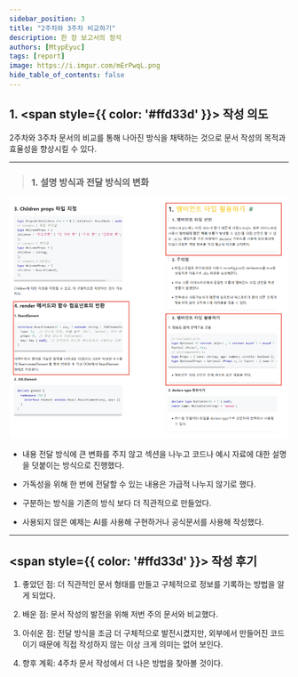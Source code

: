 ```yaml
---
sidebar_position: 3
title: "2주차와 3주차 비교하기"
description: 한 장 보고서의 정석
authors: [MtypEyuc]
tags: [report]
image: https://i.imgur.com/mErPwqL.png
hide_table_of_contents: false
---
```


## 1. <span style={{ color: '#ffd33d' }}> 작성 의도 </span>
2주차와 3주차 문서의 비교를 통해 나아진 방식을 채택하는 것으로 문서 작성의 목적과 효율성을 향상시킬 수 있다.

---
>### 1. 설명 방식과 전달 방식의 변화

![04.webp](../../../static/img/한%20장%20보고서의%20정석/01/04.webp)

- 내용 전달 방식에 큰 변화를 주지 않고 섹션을 나누고 코드나 예시 자료에 대한 설명을 덧붙이는 방식으로 진행했다. 


- 가독성을 위해 한 번에 전달할 수 있는 내용은 가급적 나누지 않기로 했다.


- 구분하는 방식을 기존의 방식 보다 더 직관적으로 만들었다.


- 사용되지 않은 예제는 AI를 사용해 구현하거나 공식문서를 사용해 작성했다.

---
## <span style={{ color: '#ffd33d' }}> 작성 후기 </span>

1. 좋았던 점: 더 직관적인 문서 형태를 만들고 구체적으로 정보를 기록하는 방법을 알게 되었다.


2. 배운 점: 문서 작성의 발전을 위해 저번 주의 문서와 비교했다.


3. 아쉬운 점: 전달 방식을 조금 더 구체적으로 발전시켰지만, 외부에서 만들어진 코드이기 때문에 직접 작성하지 않는 이상 크게 의미는 없어 보인다.


4. 향후 계획: 4주차 문서 작성에서 더 나은 방법을 찾아볼 것이다.